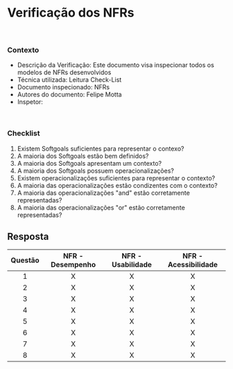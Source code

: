 # **Verificação dos NFRs**

<br />

### Contexto


- Descrição da Verificação: Este documento visa inspecionar todos os modelos de NFRs desenvolvidos
- Técnica utilizada: Leitura Check-List
- Documento inspecionado: NFRs
- Autores do documento: Felipe Motta
- Inspetor: 

<br />

### Checklist

1. Existem Softgoals suficientes para representar o contexo?
2. A maioria dos Softgoals estão bem definidos?
3. A maioria dos Softgoals apresentam um contexto?
4. A maioria dos Softgoals possuem operacionalizações?
5. Existem operacionalizações suficientes para representar o contexto?
6. A maioria das operacionalizações estão condizentes com o contexto?
7. A maioria das operacionalizações "and" estão corretamente representadas?
8. A maioria das operacionalizações "or" estão corretamente representadas?

## Resposta

| Questão | NFR - Desempenho | NFR - Usabilidade | NFR - Acessibilidade | 
:--------:|:---:|:---:|:---:|
| 1 | X | X | X |
| 2 | X | X | X |
| 3 | X | X | X |
| 4 | X | X | X |
| 5 | X | X | X |
| 6 | X | X | X |
| 7 | X | X | X |
| 8 | X | X | X |
